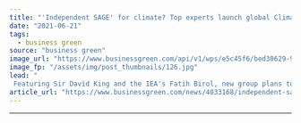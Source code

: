 ```yaml
---
title: "'Independent SAGE' for climate? Top experts launch global Climate Crisis Advisory Group"
date: "2021-06-21"
tags: 
  - business green
source: "business green"
image_url: "https://www.businessgreen.com/api/v1/wps/e5c45f6/bed30629-9651-443f-9584-12cf63550c34/2/sirdavidking-185x114.jpg"
image_fp: "/assets/img/post_thumbnails/126.jpg"
lead: "
 Featuring Sir David King and the IEA's Fatih Birol, new group plans to offer regular warnings and policy advice on the urgent need to combat climate breakdown ..."
article_url: "https://www.businessgreen.com/news/4033168/independent-sage-climate-experts-launch-global-climate-crisis-advisory-group"
---
```


---
